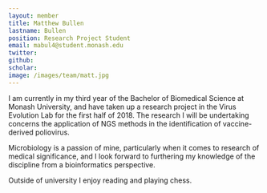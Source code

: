 ```yaml
---
layout: member
title: Matthew Bullen
lastname: Bullen
position: Research Project Student
email: mabul4@student.monash.edu
twitter:
github:
scholar:
image: /images/team/matt.jpg
---
```


I am currently in my third year of the Bachelor of Biomedical Science at Monash University, and have taken up a research project in the Virus Evolution Lab for the first half of 2018. The research I will be undertaking concerns the application of NGS methods in the identification of vaccine-derived poliovirus.

Microbiology is a passion of mine, particularly when it comes to research of medical significance, and I look forward to furthering my knowledge of the discipline from a bioinformatics perspective.

Outside of university I enjoy reading and playing chess.
